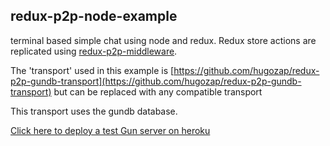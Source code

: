 ## redux-p2p-node-example

terminal based simple chat using node and redux. Redux store actions are replicated using [redux-p2p-middleware](https://github.com/hugozap/redux-p2p-middleware).

The 'transport' used in this example is [https://github.com/hugozap/redux-p2p-gundb-transport](https://github.com/hugozap/redux-p2p-gundb-transport) but can be replaced with any compatible transport

This transport uses the gundb database. 

[Click here to deploy a test Gun server on heroku](https://heroku.com/deploy?template=https://github.com/amark/gun)


